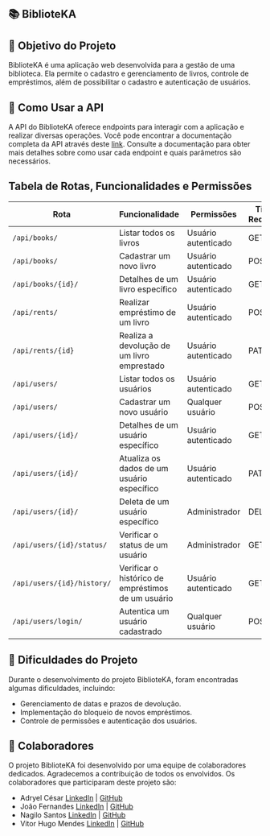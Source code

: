 

## :books: BiblioteKA

## :dart: Objetivo do Projeto
	
BiblioteKA é uma aplicação web desenvolvida para a gestão de uma biblioteca. Ela permite o cadastro e gerenciamento de livros, controle de empréstimos, além de possibilitar o cadastro e autenticação de usuários.

## :rocket: Como Usar a API
	
A API do BiblioteKA oferece endpoints para interagir com a aplicação e realizar diversas operações. Você pode encontrar a documentação completa da API através deste <a href='https://m5-t15-deployfinalproject.onrender.com/api/docs/' target='_blank'>link</a>. Consulte a documentação para obter mais detalhes sobre como usar cada endpoint e quais parâmetros são necessários.


<h2>Tabela de Rotas, Funcionalidades e Permissões</h2>

| Rota                         | Funcionalidade                     | Permissões            | Tipo de Requisição |
|------------------------------|-----------------------------------|-----------------------|-------------------|
| `/api/books/`                | Listar todos os livros            | Usuário autenticado   | GET               |
| `/api/books/`                | Cadastrar um novo livro           | Usuário autenticado   | POST              |
| `/api/books/{id}/`           | Detalhes de um livro específico   | Usuário autenticado   | GET               |
| `/api/rents/`                | Realizar empréstimo de um livro   | Usuário autenticado   | POST              |
| `/api/rents/{id}`            | Realiza a devolução de um livro emprestado | Usuário autenticado | PATCH      |
| `/api/users/`                | Listar todos os usuários          | Usuário autenticado   | GET               |
| `/api/users/`                | Cadastrar um novo usuário         | Qualquer usuário      | POST              |
| `/api/users/{id}/`           | Detalhes de um usuário específico | Usuário autenticado   | GET               |
| `/api/users/{id}/`           | Atualiza os dados de um usuário específico | Usuário autenticado   | PATCH    |
| `/api/users/{id}/`           | Deleta de um usuário específico   | Administrador         | DELETE            |
| `/api/users/{id}/status/`    | Verificar o status de um usuário  | Administrador         | GET               |
| `/api/users/{id}/history/`   | Verificar o histórico de empréstimos de um usuário | Usuário autenticado | GET|
| `/api/users/login/`          | Autentica um usuário cadastrado   | Qualquer usuário      | POST              |


## :wrench: Dificuldades do Projeto

Durante o desenvolvimento do projeto BiblioteKA, foram encontradas algumas dificuldades, incluindo:

- Gerenciamento de datas e prazos de devolução.
- Implementação do bloqueio de novos empréstimos.
- Controle de permissões e autenticação dos usuários.

## :handshake: Colaboradores

O projeto BiblioteKA foi desenvolvido por uma equipe de colaboradores dedicados. Agradecemos a contribuição de todos os envolvidos. Os colaboradores que participaram deste projeto são:
	
- Adryel César <a href="https://www.linkedin.com/in/adryel-bueno">LinkedIn</a> | <a href="https://github.com/adryel01">GitHub</a>
- João Fernandes <a href="">LinkedIn</a> | <a href="https://github.com/ja1rocambole">GitHub</a>
- Nagilo Santos <a href="https://www.linkedin.com/in/nagilo-santos-bb1b93199/">LinkedIn</a> | <a href="https://github.com/nagilosantos">GitHub</a>
- Vitor Hugo Mendes <a href="https://www.linkedin.com/in/vitorhugomendes/">LinkedIn</a> | <a href="https://github.com/vitorhugomendes">GitHub</a>

